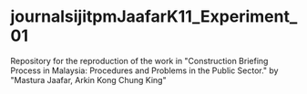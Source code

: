 # journalsijitpmJaafarK11_Experiment_01
Repository for the reproduction of the work in "Construction Briefing Process in Malaysia: Procedures and Problems in the Public Sector." by "Mastura Jaafar, Arkin Kong Chung King"
